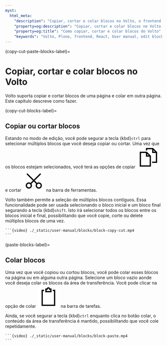 ```yaml
---
myst:
  html_meta:
    "description": "Copiar, cortar e colar blocos no Volto, o frontend do Plone 6."
    "property=og:description": "Copiar, cortar e colar blocos no Volto, o frontend do Plone 6."
    "property=og:title": "Como copiar, cortar e colar blocos do Volto"
    "keywords": "Volto, Plone, frontend, React, User manual, edit blocks, copy, cut, paste, Manual do usuário, edição de blocos, copiar, cortar, colar"
---
```


(copy-cut-paste-blocks-label)=

# Copiar, cortar e colar blocos no Volto

Volto suporta copiar e cortar blocos de uma página e colar em outra página.
Este capítulo descreve como fazer.


(copy-cut-blocks-label)=

## Copiar ou cortar blocos

Estando no modo de edição, você pode segurar a tecla {kbd}`ctrl` para selecionar múltiplos blocos que você deseja copiar ou cortar.
Uma vez que os blocos estejam selecionados, você terá as opções de copiar <img alt="Copy icon" src="./_static/copy.svg" class="inline"> e cortar <img alt="Cut icon" src="./_static/cut.svg" class="inline"> na barra de ferramentas.

Volto também permite a seleção de múltiplos blocos contíguos.
Essa funcionalidade pode ser usada selecionando o bloco inicial e um bloco final segurando a tecla {kbd}`shift`.
Isto irá selecionar todos os blocos entre os blocos inicial e final, possibilitando que você copie, corte ou delete múltiplos blocos de uma vez.

````{only} not text
```{video} ./_static/user-manual/blocks/block-copy-cut.mp4
```
````


(paste-blocks-label)=

## Colar blocos

Uma vez que você copiou ou cortou blocos, você pode colar esses blocos na página ou em alguma outra página.
Selecione um bloco vazio aonde você deseja colar os blocos da área de transferência.
Você pode clicar na opção de colar <img alt="Paste icon" src="./_static/paste.svg" class="inline"> na barra de tarefas.

Ainda, se você segurar a tecla {kbd}`ctrl` enquanto clica no botão colar, o conteúdo da área de transferência é mantido, possibilitando que você cole repetidamente.

````{only} not text
```{video} ./_static/user-manual/blocks/block-paste.mp4
```
````
